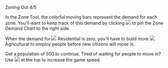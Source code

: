 Zoning Out 4/5

In the Zone Tool, the colorful moving bars represent the demand for each zone. You'll want to keep track of this demand by clicking ![](IconPin) to pin the Zone Demand Chart to the right side.

When the demand for ![](IconZoneResidential) Residential is zero, you'll have to build more ![](IconZoneFarm) Agricultural to employ people before new citizens will move in.

Get a population of 500 to continue. Tired of waiting for people to move in? Use ![](IconSpeedFF2) at the top to increase the game speed.

